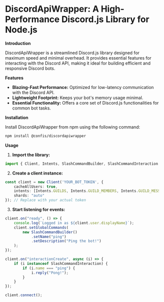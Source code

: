 # DiscordApiWrapper: A High-Performance Discord.js Library for Node.js

**Introduction**

DiscordApiWrapper is a streamlined Discord.js library designed for maximum speed and minimal overhead. It provides essential features for interacting with the Discord API, making it ideal for building efficient and responsive Discord bots.

**Features**

* **Blazing-Fast Performance:** Optimized for low-latency communication with the Discord API.
* **Lightweight Footprint:** Keeps your bot's memory usage minimal.
* **Essential Functionality:** Offers a core set of Discord.js functionalities for common bot tasks.

**Installation**

Install DiscordApiWrapper from npm using the following command:

```bash
npm install @confis/discordapiwrapper
```

**Usage**

1. **Import the library:**

```typescript
import { Client, Intents, SlashCommandBuilder, SlashCommandInteraction } from "@confis/discordapiwrapper"
```

2. **Create a client instance:**

```typescript
const client = new Client('YOUR_BOT_TOKEN', {
    cacheAllUsers: true,
    intents: [Intents.GUILDS, Intents.GUILD_MEMBERS, Intents.GUILD_MESSAGES],
    shards: "auto"
}); // Replace with your actual token
```

3. **Start listening for events:**

```typescript
client.on("ready", () => {
    console.log(`Logged in as ${client.user.displayName}`);
    client.setGlobalCommands(
        new SlashCommandBuilder()
            .setName("ping")
            .setDescription("Ping the bot!")
    );
});

client.on("interactionCreate", async (i) => {
    if (i instanceof SlashCommandInteraction) {
        if (i.name === "ping") {
            i.reply("Pong!");
        }
    }
});

client.connect();
```
